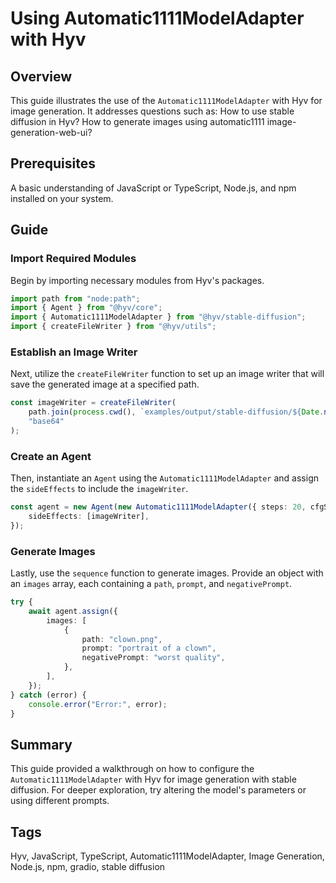 # Using Automatic1111ModelAdapter with Hyv

## Overview

This guide illustrates the use of the `Automatic1111ModelAdapter` with Hyv for image generation. It
addresses questions such as: How to use stable diffusion in Hyv? How to generate images using
automatic1111 image-generation-web-ui?

## Prerequisites

A basic understanding of JavaScript or TypeScript, Node.js, and npm installed on your system.

## Guide

### Import Required Modules

Begin by importing necessary modules from Hyv's packages.

```typescript
import path from "node:path";
import { Agent } from "@hyv/core";
import { Automatic1111ModelAdapter } from "@hyv/stable-diffusion";
import { createFileWriter } from "@hyv/utils";
```

### Establish an Image Writer

Next, utilize the `createFileWriter` function to set up an image writer that will save the generated
image at a specified path.

```typescript
const imageWriter = createFileWriter(
    path.join(process.cwd(), `examples/output/stable-diffusion/${Date.now()}`),
    "base64"
);
```

### Create an Agent

Then, instantiate an `Agent` using the `Automatic1111ModelAdapter` and assign the `sideEffects` to
include the `imageWriter`.

```typescript
const agent = new Agent(new Automatic1111ModelAdapter({ steps: 20, cfgScale: 7 }), {
    sideEffects: [imageWriter],
});
```

### Generate Images

Lastly, use the `sequence` function to generate images. Provide an object with an `images` array,
each containing a `path`, `prompt`, and `negativePrompt`.

```typescript
try {
    await agent.assign({
        images: [
            {
                path: "clown.png",
                prompt: "portrait of a clown",
                negativePrompt: "worst quality",
            },
        ],
    });
} catch (error) {
    console.error("Error:", error);
}
```

## Summary

This guide provided a walkthrough on how to configure the `Automatic1111ModelAdapter` with Hyv for
image generation with stable diffusion. For deeper exploration, try altering the model's parameters
or using different prompts.

## Tags

Hyv, JavaScript, TypeScript, Automatic1111ModelAdapter, Image Generation, Node.js, npm, gradio,
stable diffusion
